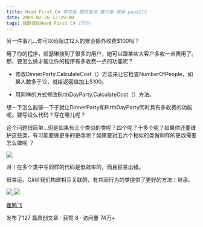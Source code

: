 ```yaml
---
title: Head First C# 中文版 图文皆译 第六章 继承 page213
date: 2009-02-26 12:29:00
tags: 我翻译的Head First C#（习作）
---
```

另一件事儿...你可以给超过12人的聚会额外收费$100吗？

用了你的程序，凯瑟琳接到了很多的用户，她可以跟某些大客户多收一点费用了。那，要怎么做才能让你的程序有多收费一点的功能呢？

*  修改DinnerParty.CalculateCost（）方法来让它检查NumberOfPeople，如果人数多于12，就给返回值加上$100。 

*  用同样的方式修改BirthDayParty.CalculateCost（）方法。 

想一下怎么能够一下子就让DinnerParty和BirthDayParty同时具有多收费的功能呢。要写设么代码？写在哪儿呢？

这个问题很简单...但是如果有三个类似的类呢？四个呢？十多个呢？如果你还要维护这些类，有可能要做更多的更改呢？如果要对五六个相似的类做同样的更改需要怎么做呢
？

![](https://p-blog.csdn.net/images/p_blog_csdn_net/cuipengfei1/EntryImages/20090226/2009-02-26_12-19-34.jpg)

对！在多个类中写同样的代码是低效率的，而且容易出错。

很幸运，C#给我们构建相互关联的、有共同行为的类提供了更好的方法：继承。



[ ![](https://profile.csdnimg.cn/5/2/5/3_cuipengfei1)
![](https://g.csdnimg.cn/static/user-reg-year/1x/11.png)
](https://blog.csdn.net/cuipengfei1)

[ 崔鹏飞 ](https://blog.csdn.net/cuipengfei1)

发布了127 篇原创文章  ·  获赞 8  ·  访问量 74万+

